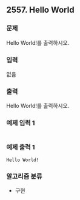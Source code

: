 ## 2557. Hello World

### 문제
Hello World!를 출력하시오.

### 입력
없음

### 출력
Hello World!를 출력하시오.


### 예제 입력 1
```
```

### 예제 출력 1
``` 
Hello World!
```

### 알고리즘 분류
- 구현
  
#
